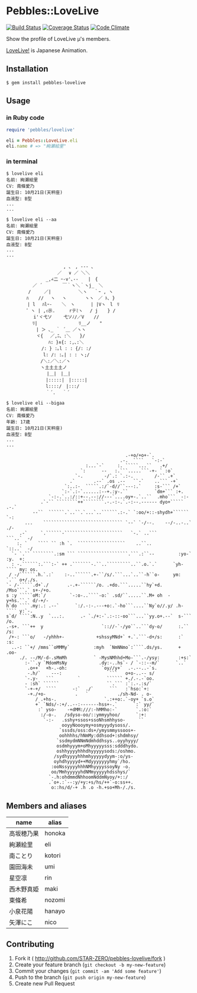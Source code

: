 # Pebbles::LoveLive

[![Build Status](https://travis-ci.org/STAR-ZERO/pebbles-lovelive.svg?branch=master)](https://travis-ci.org/STAR-ZERO/pebbles-lovelive)
[![Coverage Status](https://coveralls.io/repos/STAR-ZERO/pebbles-lovelive/badge.png?branch=master)](https://coveralls.io/r/STAR-ZERO/pebbles-lovelive?branch=master)
[![Code Climate](https://codeclimate.com/github/STAR-ZERO/pebbles-lovelive.png)](https://codeclimate.com/github/STAR-ZERO/pebbles-lovelive)

Show the profile of LoveLive μ's members.

[LoveLive!](http://www.lovelive-anime.jp/) is Japanese Animation.

## Installation

    $ gem install pebbles-lovelive

## Usage

### in Ruby code

```ruby
require 'pebbles/lovelive'

eli = Pebbles::LoveLive.eli
eli.name # => "絢瀬絵里"
```

### in terminal

```
$ lovelive eli
名前: 絢瀬絵里
CV: 南條愛乃
誕生日: 10月21日(天秤座)
血液型: B型
...
...
```

```
$ lovelive eli --aa
名前: 絢瀬絵里
CV: 南條愛乃
誕生日: 10月21日(天秤座)
血液型: B型
...
...

　　　　　　　　　　　　　, 、　, -‐- 、
　　　　　　　　　　　 ／　 ∨ ／ ＼＼
　　　　　　　　　_,∠二 ｰ-v'､-‐ 　 |　{
　　　　　　／ ´　　　　 ￣｀ヽ＼｀ヽj_　＼
　　　　　/　　　／|　　　　 　 ＼ヽ　 ｀ｰ , ヽ
　　　　 ﾊ 　 //　 ヽ　 ヽ　　 　 ヽヽ　／ ﾄ､ }
　 　 　 | l　 ﾊlｰ- 　 ＼　ヽ　　　 | |Vヽ　l　ﾘ
　　　　 ゛ヽ | ,ｨ示. 　 　rテﾐヽ　 / j 　 } /
　　　　 　 i'ヾ弋ソ　　 弋ソﾉ/／V 　 //
　　　　　　ﾘ|　　　　 　 　 　 ﾘ__ノ　　"
　　 　 　 　| ＞ ､_ ｀ ´＿ ／ヽヽ
　　　 　 　 ヾ{　 ／,ﾆ、:＼　　}/
　 　 　 　 　 　 ﾊ: }∧{: :,､:＼
　　　　　　　　/: } :｡l : : {/: :/
　　　 　 　 　 l: /: :｡| : : ヽ;/
　　　　 　 　 /＼:／＼:／ヽ
　　　　 　 　 ヽ土土土土ノ
　　　　　　　 　 |＿|　|＿|
　　　　　　　　　|:::::|　|:::::|
　　　　　　　　　l::::/　|:::/
　　　　　　　　　｀´.　 ｀´
```

```
$ lovelive eli --bigaa
名前: 絢瀬絵里
CV: 南條愛乃
年齢: 17歳
誕生日: 10月21日(天秤座)
血液型: B型
...
...

                                             .-+o/+o+-`.
                                           .-.  ````   `-:-`
                              :...`-`     :. `````...``   .+/
                            `:      --   :.```.....```-+- ` :o`
                          `-.        -/`.: `.:-.        /-`` .+`
                        .`       .--` .os .--   ``-`    ..``` -+`
                      `:..:-  `````.:/`-d//``---:.`     :s-``` /+`
                     `:-`.:-`......:--+.:y-.``          `dm+``` :+.
                `-:-.`..:/::+--.--://---`....oy+-.`..``  .mho```  -:-
             .`-`` ````````++````````.-.-:-.`.-:--.------ dyo+````` .-.`
          --``  ``````.`..``.`...`..``````.:-.` `:oo/+::-shydh+`````` `-:
       ...    `````````````````````````````` `--` `-/--.    --/-..-..`  ./-
     .-`     `.``````-``````````````````````   `-.` ..```         ```..`  -/
    :. `    ```` `` :h `.  ``````````````````    ..``..            `::..`  -/
  `- `.`` ````````.:sm ``` ```````````````````.```.:``--         :yo-` :y.  +:
  : -.``````:.```:-` ++ .```````-.``..`````````..``.o.`.`      `yh-```` my: os.
 / -/``````.h.`.:`    :-..``````.+-``/s/.```...`..``-h``o-     ym: `.`` o+/./s.
`- /-`````.d+`./       .-.+-``````/o. .+do.```.....``hy`+d.   /Mso```.` s+-/+o.
s :y `````oM:`/         `-:o-..````-o:` .sd/``.....``.M+ oh  -y+hs.``.` d/-+/-
h`do ````.my:.: .--`      `:/.-:-.---+o:.`-ho```....``Ny`o//.y/ .h-```` y:`-.
s`d/ ````:N..y  `...:.      .- `./+:-`.:-::-oo```...``yy.o+.--`  s-``` /o.
.-s+. ```++  y                      `:://-`-/yo``..```dy-o/      :.`` /s:
 /+-: ```o/   -/yhhh+-            +shssyMNd+` +.`.```-d+/s:      :`  :s:
  ..-: ``+/ /mms``oMMMy`         :myh  `NmNNmo`:````.ds/ys.      + .oo-
     ./. --/M/-d-.sMmMh          ` -MysNMhhd+Mo-```.-/ysy:       :+s:`
       :-``.y `MdomMsNy            .dy:-..hs`- / `-::--m/`      `..`
        .o++`  +h-.-oh:             `oy//y+`  .-.--..-`s.
        -.h/`    ---:                  ```   o+o-..-- s/
       `-.y-   ```         `          `````` +./.-.-`oo.
       - :sh` ``````                  ``.``` :`:.-.:s/`
       `-+-+/  ````      -:`  ./`      ```   :`hso:`+:
        -+./+o-           .   `           ./sh-Nd- . o-
           / .+hs-.                  `.:++o:.`-oy+ `s.o`
           +` `Nds/-:+/..--:-------hss+-.`      `:` yy/`
            :` yso-    -+dMM:///:-hMMho:-`       `.:o:`
             :/-o-.   /sdyso-oo/::ymmyyhoo/      `:+:
              `-:-   .sshy+ssos+ssoNhsmhhyso-     ``
                     ooyyNoooymy+osmyyydysoss/.
                    `sssds/oss:ds+/ymysmmyssoos+-
                    oohhhhs/hNmMy:ddhsod+:shdmhsy/
                   `ssdmydmNNmNdmhddhsys..oyyhyyy/
                   osdmhyyym+oMhyyyyysss:sdddhydo.
                   oshhyyyyhhhdhyyyyysods:/oshmo.
                  /sydhyyyyhhhmhyyyyydyym-:o/ys-
                  oyhdhyyyyd++Mdyyyyyyyhmy`/ho.
                 :ooNssyyyyhhhNMhyyyyssoyNy -o.
                 oo/MmhyyyyyhdNMmyyyyyhdsshys/`
                `-.h:ohdmmdNhhoomNddmNyoy/+::/
                .`o+.:`--:y/+y:+s/hs/++`-o:ss++.
                 o::hs/d/-+ .h .o -h.+so+Mh-/./s.
```

## Members and aliases

|    name    |  alias |
|------------|--------|
| 高坂穂乃果 | honoka |
| 絢瀬絵里   | eli    |
| 南ことり   | kotori |
| 園田海未   | umi    |
| 星空凛     | rin    |
| 西木野真姫 | maki   |
| 東條希     | nozomi |
| 小泉花陽   | hanayo |
| 矢澤にこ   | nico   |

## Contributing

1. Fork it ( http://github.com/STAR-ZERO/pebbles-lovelive/fork )
2. Create your feature branch (`git checkout -b my-new-feature`)
3. Commit your changes (`git commit -am 'Add some feature'`)
4. Push to the branch (`git push origin my-new-feature`)
5. Create new Pull Request
